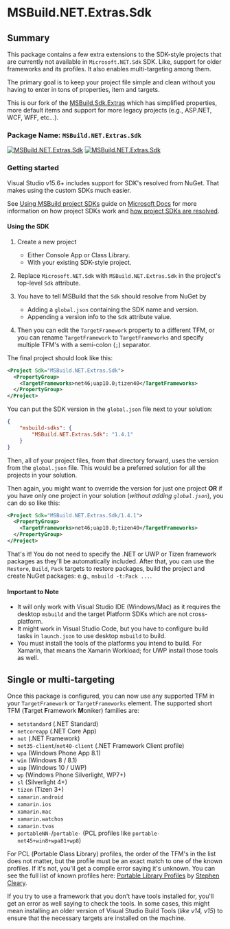 # MSBuild.NET.Extras.Sdk

## Summary

This package contains a few extra extensions to the SDK-style projects that are currently not available in `Microsoft.NET.Sdk` SDK.
Like, support for older frameworks and its profiles. It also enables multi-targeting among them.

The primary goal is to keep your project file simple and clean without you having to enter in tons of properties, item and targets.

This is our fork of the [MSBuild.Sdk.Extras](https://github.com/novotnyllc/MSBuildSdkExtras) which has simplified properties, more default items and support for more legacy projects (e.g., ASP.NET, WCF, WFF, etc…).

### Package Name: `MSBuild.NET.Extras.Sdk`

[![MSBuild.NET.Extras.Sdk](https://img.shields.io/myget/msbuild-sdks/v/MSBuild.NET.Extras.Sdk?style=flat-square&logo=nuget)](https://myget.org/feed/msbuild-sdks/package/nuget/MSBuild.NET.Extras.Sdk)
[![MSBuild.NET.Extras.Sdk](https://img.shields.io/nuget/v/MSBuild.NET.Extras.Sdk?style=flat-square&logo=nuget)](https://nuget.org/packages/MSBuild.NET.Extras.Sdk)

### Getting started

Visual Studio v15.6+ includes support for SDK's resolved from NuGet.
That makes using the custom SDKs much easier.

See [Using MSBuild project SDKs][msbuild-sdk-usage] guide on [Microsoft Docs](https://docs.ms) for more information on how project SDKs work and [how project SDKs are resolved][msbuild-sdk-resolver].

[msbuild-sdk-usage]: https://docs.microsoft.com/visualstudio/msbuild/how-to-use-project-sdk
[msbuild-sdk-resolver]: https://docs.microsoft.com/visualstudio/msbuild/how-to-use-project-sdk#how-project-sdks-are-resolved

#### Using the SDK

1. Create a new project
    - Either Console App or Class Library.
    - With your existing SDK-style project.

2. Replace `Microsoft.NET.Sdk` with `MSBuild.NET.Extras.Sdk` in the project's top-level `Sdk` attribute.

3. You have to tell MSBuild that the `Sdk` should resolve from NuGet by
    - Adding a `global.json` containing the SDK name and version.
    - Appending a version info to the `Sdk` attribute value.

4. Then you can edit the `TargetFramework` property to a different TFM, or you can rename `TargetFramework` to `TargetFrameworks` and specify multiple TFM's with a semi-colon (`;`) separator.

The final project should look like this:

```xml
<Project Sdk="MSBuild.NET.Extras.Sdk">
  <PropertyGroup>
    <TargetFrameworks>net46;uap10.0;tizen40</TargetFrameworks>
  </PropertyGroup>
</Project>
```

You can put the SDK version in the `global.json` file next to your solution:

```json
{
    "msbuild-sdks": {
        "MSBuild.NET.Extras.Sdk": "1.4.1"
    }
}
```

Then, all of your project files, from that directory forward, uses the version from the `global.json` file.
This would be a preferred solution for all the projects in your solution.

Then again, you might want to override the version for just one project **OR** if you have only one project in your solution (_without adding `global.json`_), you can do so like this:

```xml
<Project Sdk="MSBuild.NET.Extras.Sdk/1.4.1">
  <PropertyGroup>
    <TargetFrameworks>net46;uap10.0;tizen40</TargetFrameworks>
  </PropertyGroup>
</Project>
```

That's it! You do not need to specify the .NET or UWP or Tizen framework packages as they'll be automatically included.
After that, you can use the `Restore`, `Build`, `Pack` targets to restore packages, build the project and create NuGet packages: e.g., `msbuild -t:Pack ...`.

#### Important to Note

- It will only work with Visual Studio IDE (Windows/Mac) as it requires the desktop `msbuild` and the target Platform SDKs which are not cross-platform.
- It might work in Visual Studio Code, but you have to configure build tasks in `launch.json` to use desktop `msbuild` to build.
- You must install the tools of the platforms you intend to build.
  For Xamarin, that means the Xamarin Workload; for UWP install those tools as well.

## Single or multi-targeting

Once this package is configured, you can now use any supported TFM in your `TargetFramework` or `TargetFrameworks` element.
The supported short TFM (**T**arget **F**ramework **M**oniker) families are:

- `netstandard` (.NET Standard)
- `netcoreapp` (.NET Core App)
- `net` (.NET Framework)
- `net35-client`/`net40-client` (.NET Framework Client profile)
- `wpa` (Windows Phone App 8.1)
- `win` (Windows 8 / 8.1)
- `uap` (Windows 10 / UWP)
- `wp` (Windows Phone Silverlight, WP7+)
- `sl` (Silverlight 4+)
- `tizen` (Tizen 3+)
- `xamarin.android`
- `xamarin.ios`
- `xamarin.mac`
- `xamarin.watchos`
- `xamarin.tvos`
- `portableNN-`/`portable-` (PCL profiles like `portable-net45+win8+wpa81+wp8`)

For PCL (**P**ortable **C**lass **L**ibrary) profiles, the order of the TFM's in the list does not matter, but the profile must be an exact match to one of the known profiles.
If it's not, you'll get a compile error saying it's unknown.
You can see the full list of known profiles here:
[Portable Library Profiles](https://portablelibraryprofiles.stephencleary.com) by [Stephen Cleary](https://stephencleary.com/).

If you try to use a framework that you don't have tools installed for, you'll get an error as well saying to check the tools.
In some cases, this might mean installing an older version of Visual Studio Build Tools (_like v14, v15_) to ensure that the necessary targets are installed on the machine.
